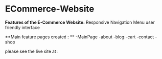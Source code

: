 # ECommerce-Website 

**Features of the E-Commerce Website:**
     Responsive Navigation Menu
     user friendly interface 
 
 **Main feature pages created : **
     -MainPage
     -about
     -blog
     -cart
     -contact
     -shop
 
please see the live site at : 
